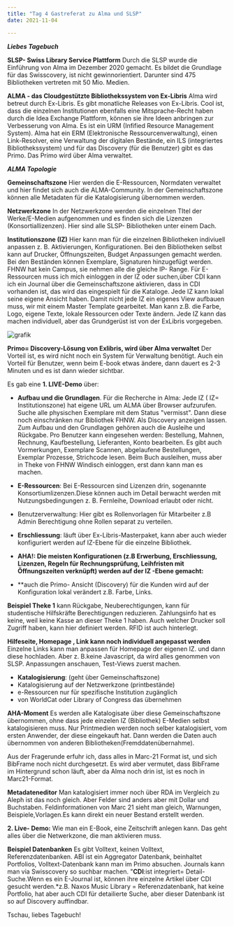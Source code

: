 ```yaml
---
title: "Tag 4 Gastreferat zu Alma und SLSP"
date: 2021-11-04

---
```



**_Liebes Tagebuch_**


**SLSP- Swiss Library Service Plattform**
Durch die SLSP wurde die Einführung von Alma im Dezember 2020 gemacht. Es bildet die Grundlage für das Swisscovery, ist nicht gewinnorientiert. Darunter sind 475 Bibliotheken vertreten mit 50 Mio. Medien. 


**ALMA - das Cloudgestützte Bibliothekssystem von Ex-Libris**
Alma wird betreut durch Ex-Libris. Es gibt monatliche Releases von Ex-Libris. Cool ist, dass die einzelnen Institutionen ebenfalls eine Mitsprache-Recht haben durch die Idea Exchange Plattform, können sie ihre Ideen anbringen zur Verbesserung von Alma. Es ist ein URM (Infified Resource Management System). Alma hat ein ERM (Elektronische Ressourcenverwaltung), einen Link-Resolver, eine Verwaltung der digitalen Bestände, ein ILS (integriertes  Bibliothekssystem) und für das Discovery (für die Benutzer) gibt es das Primo. Das Primo wird über Alma verwaltet.


**_ALMA Topologie_**

**Gemeinschaftszone**
Hier werden die E-Ressourcen, Normdaten verwaltet und hier findet sich auch die ALMA-Community.
In der Gemeinschaftszone können alle Metadaten für die Katalogisierung übernommen werden.

**Netzwerkzone**
In der Netzwerkzone werden die einzelnen TItel der Werke/E-Medien aufgenommen und es finden sich die Lizenzen (Konsortiallizenzen). Hier sind alle SLSP- Bibliotheken unter einem Dach.

**Institutionszone (IZ)**
Hier kann man für die einzelnen Bibliotheken indiviuell anpassen z. B. Aktivierungen, Konfigurationen.
Bei den Bibliotheken selbst kann auf Drucker, Öffnungszeiten, Budget Anpassungen gemacht werden. Bei den Beständen können Exemplare, Signaturen hinzugefügt werden. FHNW hat kein Campus, sie nehmen alle die gleiche IP- Range.
Für E-Ressourcen muss ich mich einloggen in der IZ oder suchen,über CDI kann ich ein Journal über die Gemeinschaftszone aktivieren, dass in CDI vorhanden ist, das wird das eingespielt für die Kataloge. Jede IZ kann lokal seine eigene Ansicht haben. Damit nicht jede IZ ein eigenes View aufbauen muss, wir mit einem Master Template gearbeitet. Man kann z.B. die Farbe, Logo, eigene Texte, lokale Ressourcen oder Texte ändern. Jede IZ kann das machen individuell, aber das Grundgerüst ist von der ExLibris vorgegeben.


![grafik](https://user-images.githubusercontent.com/90834735/140961441-0b06b854-a620-4608-b94f-894bd1df0fb9.png)

**Primo= Discovery-Lösung von Exlibris, wird über Alma verwaltet**
Der Vorteil ist, es wird nicht noch ein System für Verwaltung benötigt. Auch ein Vorteil für Benutzer, wenn beim E-book etwas ändere, dann dauert es 2-3 Minuten und es ist dann wieder sichtbar. 


Es gab eine **1. LIVE-Demo** über:
- **Aufbau und die Grundlagen**. Für die Recherche in Alma: Jede IZ ( IZ= Institutionszone) hat eigene URL um ALMA über Browser aufzurufen. Suche alle physischen Exemplare mit dem Status "vermisst". Dann diese noch einschränken nur Bibliothek FHNW. Als Discovery anzeigen lassen.
Zum Aufbau und den Grundlagen gehören auch die Ausleihe und Rückgabe. Pro Benutzer kann eingesehen werden: Bestellung, Mahnen, Rechnung, Kaufbestellung, Lieferanten, Konto bearbeiten. Es gibt auch Vormerkungen, Exemplare Scannen, abgelaufene Bestellungen, Exemplar Prozesse, Strichcode lesen.
Beim Buch ausleihen, muss aber in Theke von FHNW Windisch einloggen, erst dann kann man es machen.

- **E-Ressourcen**: Bei E-Ressourcen sind Lizenzen drin, sogenannte Konsortiumlizenzen.Diese können auch im Detail berwacht werden mit Nutzungsbedingungen z. B. Fernleihe, Download erlaubt oder nicht.
- Benutzerverwaltung: Hier gibt es Rollenvorlagen für Mitarbeiter z.B Admin Berechtigung ohne Rollen separat zu verteilen.

- **Erschliessung**: läuft über Ex-Libris-Masterpaket, kann aber auch wieder konfiguriert werden auf IZ-Ebene für die einzelne Bibliothek.
 
- **AHA!: Die meisten Konfigurationen (z.B Erwerbung, Erschliessung, Lizenzen, Regeln für Rechnungsprüfung, Leihfristen mit Öffnungszeiten verknüpft) werden auf der IZ -Ebene gemacht:**
- **auch die Primo- Ansicht (Discovery) für die Kunden wird auf der Konfiguration lokal verändert z.B. Farbe, Links.


**Beispiel Theke 1** kann Rückgabe, Neuberechtigungen, kann für studentische Hilfskräfte Berechtigungen reduzieren. Zahlungsinfo hat es keine, weil keine Kasse an dieser Theke 1 haben. Auch welcher Drucker soll Zugriff haben, kann hier definiert werden. RFID ist auch hinterlegt.


**Hilfeseite, Homepage , Link kann noch individuell angepasst werden**
Einzelne Links kann man anpassen für Homepage der eigenen IZ. und dann diese hochladen. Aber z. B.keine Javascript, da wird alles genommen von SLSP.
Anpassungen anschauen, Test-Views zuerst machen.

- **Katalogisierung**: (geht über Gemeinschaftszone)
- Katalogisierung auf der Netzwerkzone (printbestände)
- e-Ressourcen nur für spezifische Institution zugänglich
- von WorldCat oder Library of Congress das übernehmen

**AHA-Moment**
Es werden alle Katalogisate über diese Gemeinschaftszone übernommen, ohne dass jede einzelen IZ (Bibliothek) E-Medien selbst katalogisieren muss. Nur Printmedien werden noch selber katalogisiert, vom ersten Anwender, der diese eingekauft hat. Dann werden die Daten auch übernommen von anderen Bibliotheken(Fremddatenübernahme).

Aus der Fragerunde erfuhr ich, dass alles in Marc-21 Format ist, und sich BibFrame noch nicht durchgesetzt. Es wird aber vermutet, dass BibFrame im Hintergrund schon läuft, aber da Alma noch drin ist, ist es noch in Marc21-Format.


**Metadateneditor**
Man katalogisiert immer noch über RDA im Vergleich zu Aleph ist das noch gleich. Aber Felder sind anders aber mit Dollar und Buchstaben. Feldinformationen von Marc 21 sieht man gleich, Warnungen, Beispiele,Vorlagen.Es kann direkt ein neuer Bestand erstellt werden.


**2. Live- Demo:**
Wie man ein E-Book, eine Zeitschrift anlegen kann. Das geht alles über die Netwerkzone, die man aktivieren muss.


**Beispiel Datenbanken**
Es gibt Volltext, keinen Volltext, Referenzdatenbanken.
ABI ist ein Aggregator Datenbank, beinhaltet Portfolios, Volltext-Datenbank kann man im Primo absuchen. Journals kann man via Swisscovery so suchbar machen.
"**CDI**:ist integriert= Detail-Suche.Wenn es ein E-Journal ist, können ihre einzelne Artikel über CDI gesucht werden.*z.B. Naxos Music Library = Referenzdatenbank, hat keine Portfolio, hat aber auch CDI für detailierte Suche, aber dieser Datenbank ist so auf Discovery auffindbar.



Tschau, liebes Tagebuch!



